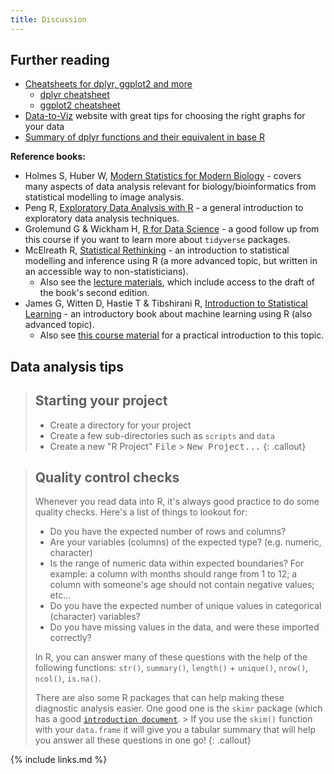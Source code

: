 ```yaml
---
title: Discussion
---
```



## Further reading

- [Cheatsheets for dplyr, ggplot2 and more](https://www.rstudio.com/resources/cheatsheets/)
    - [dplyr cheatsheet](https://github.com/rstudio/cheatsheets/raw/master/data-transformation.pdf)
    - [ggplot2 cheatsheet](https://github.com/rstudio/cheatsheets/raw/master/data-visualization-2.1.pdf)
- [Data-to-Viz](https://www.data-to-viz.com/) website with great tips for choosing the right graphs for your data
- [Summary of dplyr functions and their equivalent in base R](https://tavareshugo.github.io/data_carpentry_extras/base-r_tidyverse_equivalents/base-r_tidyverse_equivalents.html)


**Reference books:**

- Holmes S, Huber W, [Modern Statistics for Modern Biology](https://www.huber.embl.de/msmb/) - covers many aspects of data analysis relevant for biology/bioinformatics from statistical modelling to image analysis.
- Peng R, [Exploratory Data Analysis with R](https://bookdown.org/rdpeng/exdata/) - a general introduction to exploratory data analysis techniques.
- Grolemund G & Wickham H, [R for Data Science](http://r4ds.had.co.nz/) - a good follow up from this course if you want to learn more about `tidyverse` packages.
- McElreath R, [Statistical Rethinking](https://xcelab.net/rm/statistical-rethinking/) - an introduction to statistical modelling and inference using R (a more advanced topic, but written in an accessible way to non-statisticians).
    - Also see the [lecture materials](https://github.com/rmcelreath/statrethinking_winter2019), which include access to the draft of the book's second edition. 
-  James G, Witten D, Hastie T & Tibshirani R, [Introduction to Statistical Learning](http://www-bcf.usc.edu/~gareth/ISL/) - an introductory book about machine learning using R (also advanced topic).
    - Also see [this course material](https://lgatto.github.io/IntroMachineLearningWithR/) for a practical introduction to this topic.


## Data analysis tips

> ## Starting your project
> 
> - Create a directory for your project
> - Create a few sub-directories such as `scripts` and `data`
> - Create a new "R Project" <kbd>File</kbd> > <kbd>New Project...</kbd>
{: .callout}

> ## Quality control checks
> 
> Whenever you read data into R, it's always good practice to do some quality 
> checks. Here's a list of things to lookout for:
> 
> - Do you have the expected number of rows and columns?
> - Are your variables (columns) of the expected type? (e.g. numeric, character)
> - Is the range of numeric data within expected boundaries? For example: a column with 
>   months should range from 1 to 12; a column with someone's age should not 
>   contain negative values; etc...
> - Do you have the expected number of unique values in categorical (character) variables?
> - Do you have missing values in the data, and were these imported correctly?
> 
> In R, you can answer many of these questions with the help of the following 
> functions: `str()`, `summary()`, `length()` + `unique()`, `nrow()`, `ncol()`, 
> `is.na()`.
> 
> There are also some R packages that can help making these diagnostic analysis 
> easier. One good one is the `skimr` package (which has a good 
> [`introduction document`](https://cran.r-project.org/web/packages/skimr/vignettes/Using_skimr.html). > If you use the `skim()` function with your `data.frame` it will give you a tabular 
> summary that will help you answer all these questions in one go!
{: .callout}


{% include links.md %}
